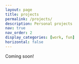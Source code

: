 ```yaml
---
layout: page
title: projects
permalink: /projects/
description: Personal projects
nav: true
nav_order: 2
display_categories: [work, fun]
horizontal: false
---
```

Coming soon!